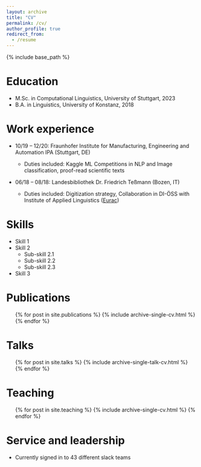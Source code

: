 ```yaml
---
layout: archive
title: "CV"
permalink: /cv/
author_profile: true
redirect_from:
  - /resume
---
```


{% include base_path %}


Education
======
* M.Sc. in Computational Linguistics, University of Stuttgart, 2023
* B.A. in Linguistics, University of Konstanz, 2018

Work experience
======
* 10/19 – 12/20: Fraunhofer Institute for Manufacturing, Engineering and Automation IPA (Stuttgart, DE)
  * Duties included: Kaggle ML Competitions in NLP and Image classification, proof-read scientific texts

* 06/18 – 08/18: Landesbibliothek Dr. Friedrich Teßmann (Bozen, IT)
  * Duties included: Digitization strategy, Collaboration in DI-ÖSS with Institute of Applied Linguistics ([Eurac](https://www.eurac.edu/en/institutes-centers/institute-for-applied-linguistics))
  
Skills
======
* Skill 1
* Skill 2
  * Sub-skill 2.1
  * Sub-skill 2.2
  * Sub-skill 2.3
* Skill 3

Publications
======
  <ul>{% for post in site.publications %}
    {% include archive-single-cv.html %}
  {% endfor %}</ul>
  
Talks
======
  <ul>{% for post in site.talks %}
    {% include archive-single-talk-cv.html %}
  {% endfor %}</ul>
  
Teaching
======
  <ul>{% for post in site.teaching %}
    {% include archive-single-cv.html %}
  {% endfor %}</ul>
  
Service and leadership
======
* Currently signed in to 43 different slack teams
